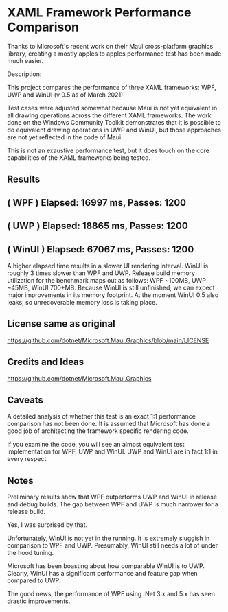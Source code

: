 # XAML Framework Performance Comparison

Thanks to Microsoft's recent work on their Maui cross-platform graphics library, creating a mostly apples to apples performance test has been made much easier.

Description: 

This project compares the performance of three XAML frameworks: WPF, UWP and WinUI (v 0.5 as of March 2021)

Test cases were adjusted somewhat because Maui is not yet equivalent in all drawing operations across the different XAML frameworks.  The work done on the Windows Community Toolkit demonstrates that it is possible to do equivalent drawing operations in UWP and WinUI, but those approaches are not yet reflected in the code of Maui.

This is not an exaustive performance test, but it does touch on the core capabilities of the XAML frameworks being tested.

## Results

## (  WPF  ) Elapsed: 16997 ms, Passes: 1200
## (  UWP  ) Elapsed: 18865 ms, Passes: 1200
## ( WinUI ) Elapsed: 67067 ms, Passes: 1200

A higher elapsed time results in a slower UI rendering interval.  WinUI is roughly 3 times slower than WPF and UWP.  Release build memory utilization for the benchmark maps out as follows: WPF ~100MB, UWP ~45MB, WinUI 700+MB.  Because WinUI is still unfinished, we can expect major improvements in its memory footprint.  At the moment WinUI 0.5 also leaks, so unrecoverable memory loss is taking place.

## License same as original

https://github.com/dotnet/Microsoft.Maui.Graphics/blob/main/LICENSE

## Credits and Ideas

https://github.com/dotnet/Microsoft.Maui.Graphics

## Caveats

A detailed analysis of whether this test is an exact 1:1 performance comparison has not been done.  It is assumed that Microsoft has done a good job of architecting the framework specific rendering code.

If you examine the code, you will see an almost equivalent test implementation for WPF, UWP and WinUI.  UWP and WinUI are in fact 1:1 in every respect.

## Notes

Preliminary results show that WPF outperforms UWP and WinUI in release and debug builds.  The gap between WPF and UWP is much narrower for a release build.

Yes, I was surprised by that.

Unfortunately, WinUI is not yet in the running.  It is extremely sluggish in comparison to WPF and UWP.  Presumably, WinUI still needs a lot of under the hood tuning.

Microsoft has been boasting about how comparable WinUI is to UWP.  Clearly, WinUI has a significant performance and feature gap when compared to UWP.

The good news, the performance of WPF using .Net 3.x and 5.x has seen drastic improvements.
